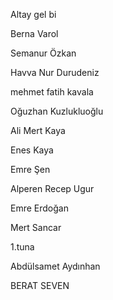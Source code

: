 Altay gel bi

Berna Varol 

Semanur Özkan

Havva Nur Durudeniz

mehmet fatih kavala

Oğuzhan Kuzlukluoğlu

Ali Mert Kaya

Enes Kaya

Emre Şen 

Alperen Recep Ugur

Emre Erdoğan

Mert Sancar

1.tuna

Abdülsamet Aydınhan

BERAT SEVEN
